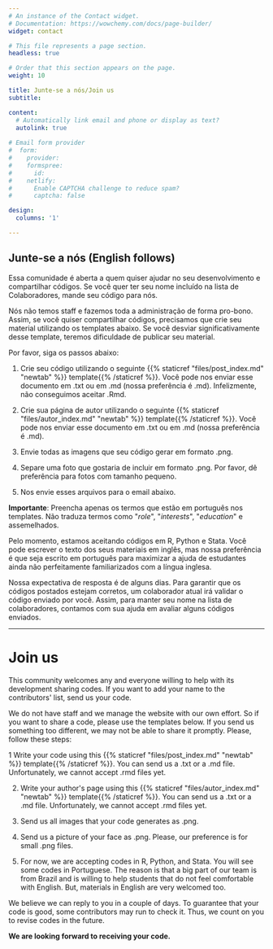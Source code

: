 ```yaml
---
# An instance of the Contact widget.
# Documentation: https://wowchemy.com/docs/page-builder/
widget: contact

# This file represents a page section.
headless: true

# Order that this section appears on the page.
weight: 10

title: Junte-se a nós/Join us
subtitle:

content:
  # Automatically link email and phone or display as text?
  autolink: true
  
# Email form provider
#  form:
#    provider: 
#    formspree:
#      id:
#    netlify:
#      Enable CAPTCHA challenge to reduce spam?
#      captcha: false

design:
  columns: '1'

---
```


## Junte-se a nós (English follows)

Essa comunidade é aberta a quem quiser ajudar no seu desenvolvimento e compartilhar códigos. Se você quer ter seu nome incluído na lista de Colaboradores, mande seu código para nós.

Nós não temos staff e fazemos toda a administração de forma pro-bono. Assim, se você quiser compartilhar códigos, precisamos que crie seu material utilizando os templates abaixo. Se você desviar significativamente desse template, teremos dificuldade de publicar seu material. 

Por favor, siga os passos abaixo:

1) Crie seu código utilizando o seguinte {{% staticref "files/post_index.md" "newtab" %}} template{{% /staticref %}}. Você pode nos enviar esse documento em .txt ou em .md (nossa preferência é .md). Infelizmente, não conseguimos aceitar .Rmd.

2) Crie sua página de autor utilizando o seguinte {{% staticref "files/autor_index.md" "newtab" %}} template{{% /staticref %}}.  Você pode nos enviar esse documento em .txt ou em .md (nossa preferência é .md).

3) Envie todas as imagens que seu código gerar em formato .png.

4) Separe uma foto que gostaria de incluir em formato .png. Por favor, dê preferência para fotos com tamanho pequeno.

5) Nos envie esses arquivos para o email abaixo.

**Importante**: Preencha apenas os termos que estão em português nos templates. Não traduza termos como "*role*", "*interests*", "*education*" e assemelhados.

Pelo momento, estamos aceitando códigos em R, Python e Stata. Você pode escrever o texto dos seus materiais em inglês, mas nossa preferência é que seja escrito em português para maximizar a ajuda de estudantes ainda não perfeitamente familiarizados com a língua inglesa.

Nossa expectativa de resposta é de alguns dias. Para garantir que os códigos postados estejam corretos, um colaborador  atual irá validar o código enviado por você. Assim, para manter seu nome na lista de colaboradores, contamos com sua ajuda em avaliar alguns códigos enviados.


***
 
# Join us
 
This community welcomes any and everyone willing to help with its development sharing codes. If you want to add your name to the contributors' list, send us your code.

We do not have staff and we manage the website with our own effort. So if you want to share a code, please use the templates below. If you send us something too different, we may not be able to share it promptly.
Please, follow these steps:

1 Write your code using this {{% staticref "files/post_index.md" "newtab" %}} template{{% /staticref %}}. You can send us a .txt or a .md file. Unfortunately, we cannot accept .rmd files yet.

2) Write your author's page using this {{% staticref "files/autor_index.md" "newtab" %}} template{{% /staticref %}}. You can send us a .txt or a .md file. Unfortunately, we cannot accept .rmd files yet.

3) Send us all images that your code generates as .png.

4) Send us a picture of your face as .png. Please, our preference is for small .png files.

5) For now, we are accepting codes in R, Python, and Stata. You will see some codes in Portuguese. The reason is that a big part of our team is from Brazil and is willing to help students that do not feel comfortable with English. But, materials in English are very welcomed too. 

We believe we can reply to you in a couple of days. To guarantee that your code is good, some contributors may run to check it. Thus, we count on you to revise codes in the future.

**We are looking forward to receiving your code.**

 
